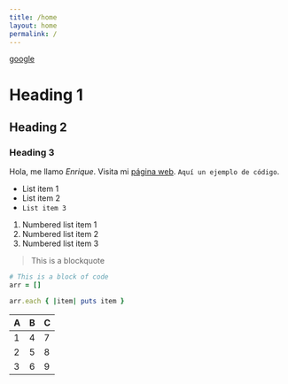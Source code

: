 ```yaml
---
title: /home
layout: home
permalink: /
---
```

<div class="nav">
  <a href="https://google.com">google</a>
</div>

# Heading 1
## Heading 2
### Heading 3

Hola, me llamo _Enrique_. Visita mi [página web](https://enrq.me). `Aquí un ejemplo de código`.

* List item 1
* List item 2
* `List item 3`

1. Numbered list item 1
1. Numbered list item 2
1. Numbered list item 3

> This is a blockquote

```ruby
# This is a block of code
arr = []

arr.each { |item| puts item }
```

| A | B | C |
|---|---|---|
| 1 | 4 | 7 |
| 2 | 5 | 8 |
| 3 | 6 | 9 |
